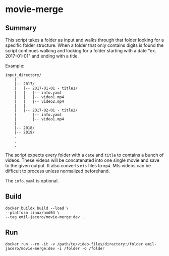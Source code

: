# movie-merge

## Summary

This script takes a folder as input and walks through that folder looking for a specific folder structure. When a folder that only contains digits is found the script continues walking and looking for a folder starting with a date "ex. 2017-01-01" and ending with a title.

Example:

```ascii
input_directory/
    |
    |-- 2017/
    |   |-- 2017-01-01 - title1/
    |   |   |-- info.yaml
    |   |   |-- video1.mp4
    |   |   |-- video2.mp4
    |   |
    |   |-- 2017-02-01 - title2/
    |       |-- info.yaml
    |       |-- video1.mp4
    |
    |-- 2018/
    |-- 2019/
    .
    .
    .
```

The script expects every folder with a `date` and `title` to contains a bunch of videos. These videos will be concatenated into one single movie and save to the given output.
It also converts `mts` files to `mp4`. Mts videos can be difficult to process unless normalized beforehand.

The `info.yaml` is optional.

## Build

```shell
docker buildx build --load \
--platform linux/amd64 \
--tag emil-jacero/movie-merge:dev .
```

## Run

```shell
docker run --rm -it -v /path/to/video-files/directory:/folder emil-jacero/movie-merge:dev -i /folder -o /folder
```
